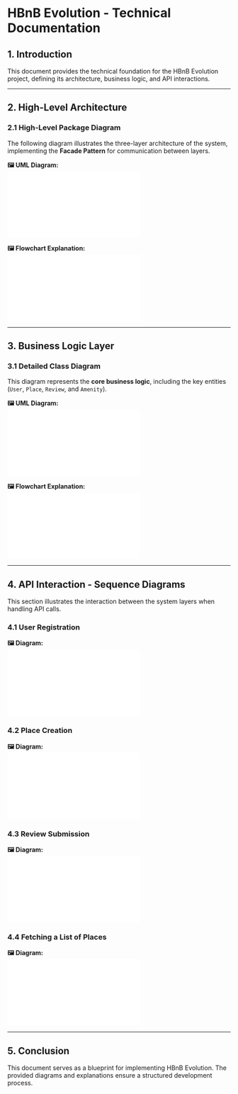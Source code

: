 # HBnB Evolution - Technical Documentation

## **1. Introduction**
This document provides the technical foundation for the HBnB Evolution project, defining its architecture, business logic, and API interactions.

---

## **2. High-Level Architecture**
### **2.1 High-Level Package Diagram**
The following diagram illustrates the three-layer architecture of the system, implementing the **Facade Pattern** for communication between layers.

**🖼️ UML Diagram:**  
![View UML Diagram](docs_and_architecture/high_level_diagram/high_lvl_package_diagram.mmd)

**🖼️ Flowchart Explanation:**  
![View Flowchart](docs_and_architecture/high_level_diagram/high_lvl_flowchart.mmd)

---

## **3. Business Logic Layer**
### **3.1 Detailed Class Diagram**
This diagram represents the **core business logic**, including the key entities (`User`, `Place`, `Review`, and `Amenity`).

**🖼️ UML Diagram:**  
![View UML Diagram](docs_and_architecture/business_logic_diagram/business_logic_class_diagram.mmd)

**🖼️ Flowchart Explanation:**  
![View Flowchart](docs_and_architecture/business_logic_diagram/business_logic_flowchart.mmd)

---

## **4. API Interaction - Sequence Diagrams**
This section illustrates the interaction between the system layers when handling API calls.

### **4.1 User Registration**
**🖼️ Diagram:**  
![User Registration](docs_and_architecture/sequence_diagrams/user_registration_seq.mmd)

### **4.2 Place Creation**
**🖼️ Diagram:**  
![Place Creation](docs_and_architecture/sequence_diagrams/place_creation_seq.mmd)

### **4.3 Review Submission**
**🖼️ Diagram:**  
![Review Submission](docs_and_architecture/sequence_diagrams/review_submission_seq.mmd)

### **4.4 Fetching a List of Places**
**🖼️ Diagram:**  
![Fetching Places](docs_and_architecture/sequence_diagrams/fetch_places_seq.mmd)

---


## **5. Conclusion**
This document serves as a blueprint for implementing HBnB Evolution. The provided diagrams and explanations ensure a structured development process.
